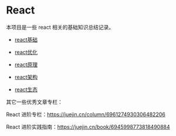 # React

本项目是一些 react 相关的基础知识总结记录。

- [react基础](./react基础.md)

- [react优化](./react优化.md)

- [react原理](./react原理.md)

- [react架构](./react架构.md)

- [react生态](./react生态.md)





其它一些优秀文章专栏：

React 进阶专栏：https://juejin.cn/column/6961274930306482206

React 进阶实践指南：https://juejin.cn/book/6945998773818490884



